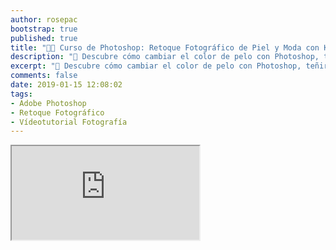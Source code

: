 ```yaml
---
author: rosepac
bootstrap: true
published: true
title: "👩‍🏫 Curso de Photoshop: Retoque Fotográfico de Piel y Moda con Kike Arnaiz"
description: "📸 Descubre cómo cambiar el color de pelo con Photoshop, teñir el cabello de diferentes colores en unos sencillos pasos con Kike Arnaiz"
excerpt: "📸 Descubre cómo cambiar el color de pelo con Photoshop, teñir el cabello de diferentes colores en unos sencillos pasos con Kike Arnaiz"
comments: false
date: 2019-01-15 12:08:02
tags:
- Adobe Photoshop
- Retoque Fotográfico
- Vídeotutorial Fotografía
---
```


<div class="embed-responsive embed-responsive-16by9">
  <iframe class="embed-responsive-item" src="https://www.youtube-nocookie.com/embed/videoseries?list=PLTlBeKQnFKtIU7Ap4jNX513lI1bC9m01X" allowfullscreen></iframe>
</div><br/>
